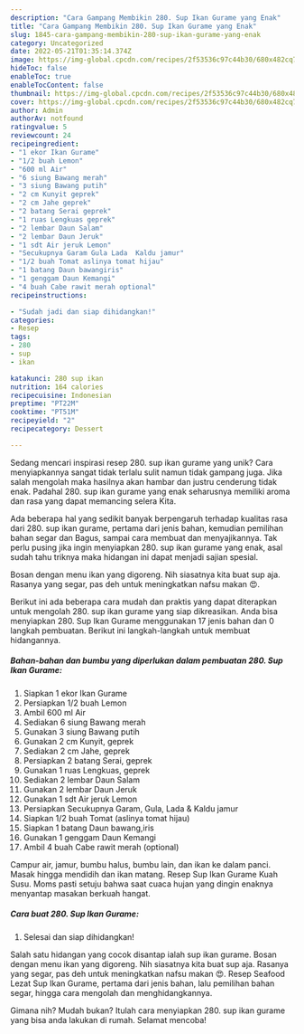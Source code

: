 ```yaml
---
description: "Cara Gampang Membikin 280. Sup Ikan Gurame yang Enak"
title: "Cara Gampang Membikin 280. Sup Ikan Gurame yang Enak"
slug: 1845-cara-gampang-membikin-280-sup-ikan-gurame-yang-enak
category: Uncategorized
date: 2022-05-21T01:35:14.374Z
image: https://img-global.cpcdn.com/recipes/2f53536c97c44b30/680x482cq70/280-sup-ikan-gurame-foto-resep-utama.jpg
hideToc: false
enableToc: true
enableTocContent: false
thumbnail: https://img-global.cpcdn.com/recipes/2f53536c97c44b30/680x482cq70/280-sup-ikan-gurame-foto-resep-utama.jpg
cover: https://img-global.cpcdn.com/recipes/2f53536c97c44b30/680x482cq70/280-sup-ikan-gurame-foto-resep-utama.jpg
author: Admin
authorAv: notfound
ratingvalue: 5
reviewcount: 24
recipeingredient:
- "1 ekor Ikan Gurame"
- "1/2 buah Lemon"
- "600 ml Air"
- "6 siung Bawang merah"
- "3 siung Bawang putih"
- "2 cm Kunyit geprek"
- "2 cm Jahe geprek"
- "2 batang Serai geprek"
- "1 ruas Lengkuas geprek"
- "2 lembar Daun Salam"
- "2 lembar Daun Jeruk"
- "1 sdt Air jeruk Lemon"
- "Secukupnya Garam Gula Lada  Kaldu jamur"
- "1/2 buah Tomat aslinya tomat hijau"
- "1 batang Daun bawangiris"
- "1 genggam Daun Kemangi"
- "4 buah Cabe rawit merah optional"
recipeinstructions:

- "Sudah jadi dan siap dihidangkan!"
categories:
- Resep
tags:
- 280
- sup
- ikan

katakunci: 280 sup ikan 
nutrition: 164 calories
recipecuisine: Indonesian
preptime: "PT22M"
cooktime: "PT51M"
recipeyield: "2"
recipecategory: Dessert

---
```





Sedang mencari inspirasi resep 280. sup ikan gurame yang unik? Cara menyiapkannya sangat tidak terlalu sulit namun tidak gampang juga. Jika salah mengolah maka hasilnya akan hambar dan justru cenderung tidak enak. Padahal 280. sup ikan gurame yang enak seharusnya memiliki aroma dan rasa yang dapat memancing selera Kita.





Ada beberapa hal yang sedikit banyak berpengaruh terhadap kualitas rasa dari 280. sup ikan gurame, pertama dari jenis bahan, kemudian pemilihan bahan segar dan Bagus, sampai cara membuat dan menyajikannya. Tak perlu pusing jika ingin menyiapkan 280. sup ikan gurame yang enak,      asal sudah tahu triknya maka hidangan ini dapat menjadi sajian spesial.














Bosan dengan menu ikan yang digoreng. Nih siasatnya kita buat sup aja. Rasanya yang segar, pas deh untuk meningkatkan nafsu makan 😍.






Berikut ini ada beberapa cara mudah dan praktis yang dapat diterapkan untuk mengolah 280. sup ikan gurame yang siap dikreasikan. Anda bisa menyiapkan 280. Sup Ikan Gurame menggunakan 17 jenis bahan dan 0 langkah pembuatan. Berikut ini langkah-langkah untuk membuat hidangannya.

<!--inarticleads1-->

##### Bahan-bahan dan bumbu yang diperlukan dalam pembuatan 280. Sup Ikan Gurame:

1. Siapkan 1 ekor Ikan Gurame
1. Persiapkan 1/2 buah Lemon
1. Ambil 600 ml Air
1. Sediakan 6 siung Bawang merah
1. Gunakan 3 siung Bawang putih
1. Gunakan 2 cm Kunyit, geprek
1. Sediakan 2 cm Jahe, geprek
1. Persiapkan 2 batang Serai, geprek
1. Gunakan 1 ruas Lengkuas, geprek
1. Sediakan 2 lembar Daun Salam
1. Gunakan 2 lembar Daun Jeruk
1. Gunakan 1 sdt Air jeruk Lemon
1. Persiapkan Secukupnya Garam, Gula, Lada &amp; Kaldu jamur
1. Siapkan 1/2 buah Tomat (aslinya tomat hijau)
1. Siapkan 1 batang Daun bawang,iris
1. Gunakan 1 genggam Daun Kemangi
1. Ambil 4 buah Cabe rawit merah (optional)


Campur air, jamur, bumbu halus, bumbu lain, dan ikan ke dalam panci. Masak hingga mendidih dan ikan matang. Resep Sup Ikan Gurame Kuah Susu. Moms pasti setuju bahwa saat cuaca hujan yang dingin enaknya menyantap masakan berkuah hangat. 

<!--inarticleads2-->

##### Cara buat 280. Sup Ikan Gurame:


1. Selesai dan siap dihidangkan!

Salah satu hidangan yang cocok disantap ialah sup ikan gurame. Bosan dengan menu ikan yang digoreng. Nih siasatnya kita buat sup aja. Rasanya yang segar, pas deh untuk meningkatkan nafsu makan 😍. Resep Seafood Lezat Sup Ikan Gurame, pertama dari jenis bahan, lalu pemilihan bahan segar, hingga cara mengolah dan menghidangkannya. 

Gimana nih? Mudah bukan? Itulah cara menyiapkan 280. sup ikan gurame yang bisa anda lakukan di rumah. Selamat mencoba!
